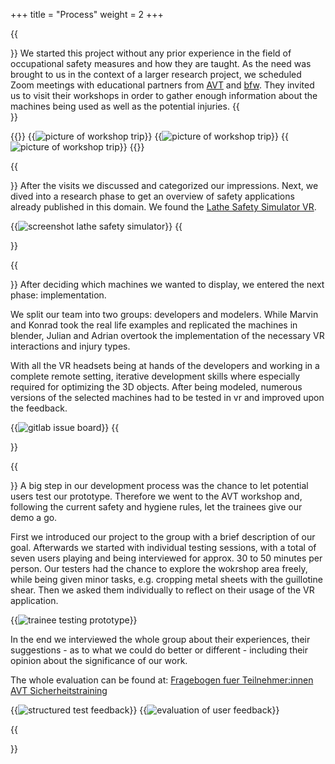 +++
title = "Process"
weight = 2
+++

{{<section title="Starting off">}}
We started this project without any prior experience in the field of occupational safety measures and how they are taught.
As the need was brought to us in the context of a larger research project, we scheduled Zoom meetings with educational partners from [AVT](https://www.avt-bildung.de/) and [bfw](https://www.bfw.de/berlin/das-bfw-in-berlin-technische-berufe/). 
They invited us to visit their workshops in order to gather enough information about the machines being used as well as the potential injuries. 
{{</section>}}

{{<gallery>}}
{{<image src="visit_to_workshop_1.png" alt="picture of workshop trip" caption="Getting explanations">}}
{{<image src="visit_to_workshop_2.png" alt="picture of workshop trip" caption="Looks of the AVT workshop">}}
{{<image src="visit_to_workshop_3.png" alt="picture of workshop trip" caption="Possible injury type being demonstrated">}}
{{</gallery>}}

{{<section title="Research and Concept">}}
After the visits we discussed and categorized our impressions.
Next, we dived into a research phase to get an overview of safety applications already published in this domain.
We found the [Lathe Safety Simulator VR](http://www.lathesafetysimulator.com/#about).

<!-- Also we searched for papers and studies... -->

{{<image src="lathe_safety_simulator.png" alt="screenshot lathe safety simulator" caption="Screenshot of Lathe Safety Simulator VR">}}
{{</section>}}

{{<section title="Implementation">}}
After deciding which machines we wanted to display, we entered the next phase: implementation.

We split our team into two groups: developers and modelers. While Marvin and Konrad took the real life examples and replicated the machines in blender, Julian and Adrian overtook the implementation of the necessary VR interactions and injury types.

With all the VR headsets being at hands of the developers and working in a complete remote setting, iterative development skills where especially required for optimizing the 3D objects. After being modeled, numerous versions of the selected machines had to be tested in vr and improved upon the feedback.

{{<image src="gitlab_issue_board.png" alt="gitlab issue board" caption="Splitting tasks using an issue board">}}
{{</section>}}

{{<section title="User Testing">}}
A big step in our development process was the chance to let potential users test our prototype. Therefore we went to the AVT workshop and, following the current safety and hygiene rules, let the trainees give our demo a go.

First we introduced our project to the group with a brief description of our goal. Afterwards we started with individual testing sessions, with a total of seven users playing and being interviewed for approx. 30 to 50 minutes per person. Our testers had the chance to explore the wokrshop area freely, while being given minor tasks, e.g. cropping metal sheets with the guillotine shear. 
Then we asked them individually to reflect on their usage of the VR application. 

{{<image src="live_testing_01.png" alt="trainee testing prototype" caption="AVT trainee live testing">}}

In the end we interviewed the whole group about their experiences, their suggestions - as to what we could do better or different - including their opinion about the significance of our work.

The whole evaluation can be found at: [Fragebogen fuer Teilnehmer:innen AVT Sicherheitstraining](https://docs.google.com/forms/d/1gnjrtsyARNbkLJHYSICJ80UzCxNmNO6PWl2e_vBSvt0/edit#responses)

{{<image src="miro_board_test_feedback.jpg" alt="structured test feedback" caption="User feedback grouped in Miro board">}}
{{<image src="testing_results_more_training_in_vr.png" alt="evaluation of user feedback" caption="User feedback regarding training in vr">}}

{{</section>}}